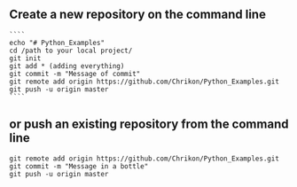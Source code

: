 ## Create a new repository on the command line
    ````
    echo "# Python_Examples"
    cd /path to your local project/
    git init
    git add * (adding everything)
    git commit -m "Message of commit"
    git remote add origin https://github.com/Chrikon/Python_Examples.git
    git push -u origin master
    ````
## or push an existing repository from the command line
  ````
  git remote add origin https://github.com/Chrikon/Python_Examples.git
  git commit -m "Message in a bottle"
  git push -u origin master
  ````
